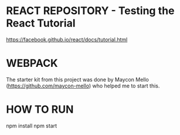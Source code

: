 # REACT REPOSITORY - Testing the React Tutorial
https://facebook.github.io/react/docs/tutorial.html


# WEBPACK
The starter kit from this project was done by Maycon Mello (https://github.com/maycon-mello)
who helped me to start this.

# HOW TO RUN

npm install
npm start